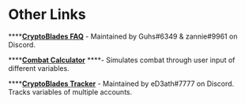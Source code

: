 # Other Links

\*\*\*\*[**CryptoBlades FAQ**](https://www.cryptoblades-faq.com/index.html) - Maintained by Guhs\#6349 & zannie\#9961 on Discord.

\*\*\*\*[**Combat Calculator**](https://wax-dapps.site/crypto-blades/combat) ****- Simulates combat through user input of different variables.

\*\*\*\*[**CryptoBlades Tracker**](https://cbtracker.cwsdev.net/) - Maintained by eD3ath\#7777 on Discord. Tracks variables of multiple accounts.

